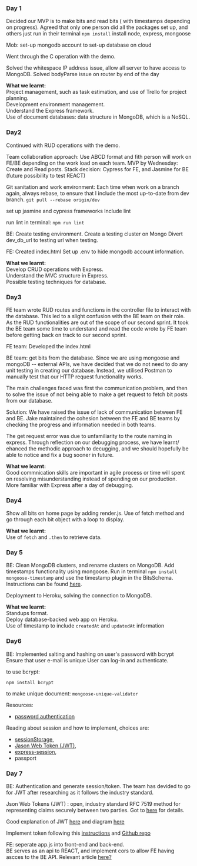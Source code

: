 ### Day 1

Decided our MVP is to make bits and read bits ( with timestamps depending on progress).
Agreed that only one person did all the packages set up, and others just run in their terminal
`npm install`
install node, express, mongoose

Mob:
set-up mongodb account to set-up database on cloud

Went through the C operation with the demo.

Solved the whitespace IP address issue, allow all server to have access to MongoDB.
Solved bodyParse issue on router by end of the day

<b>What we learnt:</b><br>
Project management, such as task estimation, and use of Trello for project planning.<br>
Development environment management.<br>
Understand the Express framework.<br>
Use of document databases: data structure in MongoDB, which is a NoSQL.


### Day2
Continued with RUD operations with the demo.

Team collaboration approach: Use ABCD format and fith person will work on FE/BE depending on the work load on each team.
MVP by Wednesday: Create and Read posts.
Stack decision: Cypress for FE, and Jasmine for BE (future possibility to test REACT)

Git sanitation and work environment:
Each time when work on a branch again, always rebase, to ensure that I include the most up-to-date from dev branch.
`git pull --rebase origin/dev`

set up jasmine and cypress frameworks
Include lint

run lint  in terminal:
`npm run lint`

BE:
Create testing environment.
Create a testing cluster on Mongo
Divert dev_db_url to testing url when testing.

FE:
Created index.html
Set up .env to hide mongodb account information.

<b> What we learnt: </b><br>
Develop CRUD operations with Express.<br>
Understand the MVC structure in Express.<br>
Possible testing techniques for database.

### Day3

FE team wrote RUD routes and functions in the controller file to interact with the database.
This led to a slight confusion with the BE team on their role. As the RUD functionalities are out of the scope of our second sprint. It took the BE team some time to understand and read the code wrote by FE team before getting back on track to our second sprint.


FE team: Developed the index.html

BE team: get bits from the database. Since we are using mongoose and mongoDB -- external APIs, we have decided that we do not need to do any unit testing in creating our database. Instead, we utilised Postman to manually test that our HTTP request functionality works.

The main challenges faced was first the communication problem, and then to solve the issue of not being able to make a get request to fetch bit posts from our database.

Solution:
We have raised the issue of lack of communication between FE and BE. Jake maintained the cohesion between the FE and BE teams by checking the progress and information needed in both teams.

The get request error was due to unfamiliarity to the route naming in express. Through reflection on our debugging process, we have learnt/ ehanced the methodic approach to decugging, and we should hopefully be able to notice and fix a bug sooner in future.

<b>What we learnt:</b><br>
Good commnication skills are important in agile process or time will spent on resolving misunderstanding instead of spending on our production.<br>
More familiar with Express after a day of debugging.



### Day4
Show all bits on home page by adding render.js. Use of fetch method and go through each bit object with a loop to display.

<b>What we learnt:</b><br>
Use of  `fetch` and `.then` to retrieve data.


### Day 5

BE: Clean MongoDB clusters, and rename clusters on MongoDB.
Add timestamps functionality using mongoose.
Run in terminal
`npm install mongoose-timestamp`
and use the timestamp plugin in the BitsSchema.
Instructions can be found [here](https://www.npmjs.com/package/mongoose-timestamp).

Deployment to Heroku, solving the connection to MongoDB.

<b>What we learnt:</b><br>
Standups format.<br>
Deploy database-backed web app on Heroku.<br>
Use of timestamp to include `createdAt` and `updatedAt` information

### Day6

BE:
Implemented salting and hashing on user's password with bcrypt
Ensure that user e-mail is unique
User can log-in and authenticate.

to use bcrypt:

`
npm install bcrypt
`

to  make unique document:
`
mongoose-unique-validator
`

Resources:
- [password authentication](https://www.mongodb.com/blog/post/password-authentication-with-mongoose-part-1)

Reading about session and how to implement, choices are:
- [sessionStorage](https://developer.mozilla.org/en-US/docs/Web/API/Window/sessionStorage),
- [Jason Web Token (JWT)](https://techbrij.com/token-authentication-nodejs-express-mongo-passport),
- [express-session](https://github.com/Createdd/Writing/blob/master/2017/articles/AuthenticationIntro.md),
- passport

### Day 7

BE: Authentication and generate session/token. The team has devided to go for JWT after researching as it follows the industry standard.<br>

Json Web Tokens (JWT) : open, industry standard RFC 7519 method for representing claims securely between two parties. Got to [here](https://jwt.io/) for details.<br>

Good explanation of JWT [here](https://medium.com/dev-bits/a-guide-for-adding-jwt-token-based-authentication-to-your-single-page-nodejs-applications-c403f7cf04f4) and diagram [here](https://medium.com/@siddharthac6/json-web-token-jwt-the-right-way-of-implementing-with-node-js-65b8915d550e)<br>

Implement token following this [instructions](https://scotch.io/tutorials/authenticate-a-node-js-api-with-json-web-tokens) and [Github repo](https://gist.github.com/umidjons/857013a6c8fbd1c99ada)<br>

FE: seperate app.js into front-end and back-end. <br>
BE serves as an api to REACT, and implement cors to allow FE having ascces to the BE API.
Relevant article [here?](https://medium.freecodecamp.org/create-a-react-frontend-a-node-express-backend-and-connect-them-together-c5798926047c)
